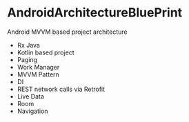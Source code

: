 # AndroidArchitectureBluePrint
Android MVVM based project architecture
- Rx Java
- Kotlin based project
- Paging
- Work Manager
- MVVM Pattern
- DI
- REST network calls via Retrofit
- Live Data
- Room
- Navigation
